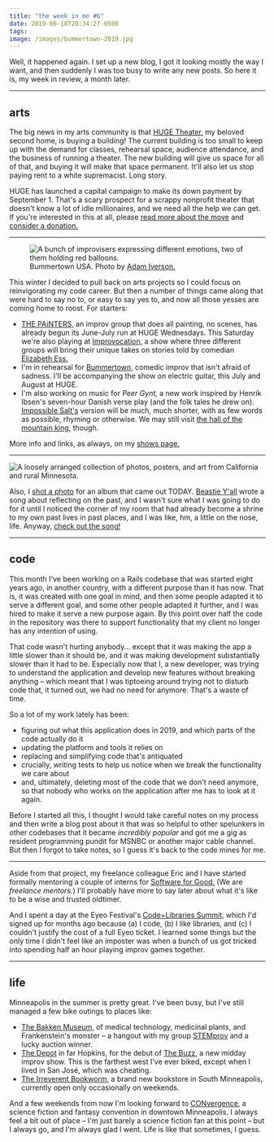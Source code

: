 ```yaml
---
title: "the week in me #6"
date: 2019-06-18T20:34:27-0500
tags:         
image: /images/bummertown-2019.jpg  
---
```


Well, it happened again. I set up a new blog, I got it looking mostly the way
I want, and then
suddenly I was too busy to write any new posts.
So here it is, my week in review, a
month later. 

---

## arts

The big news in my arts community is that [HUGE Theater,][huge] my
beloved second home, is buying a building! The current building is too
small to keep up with the demand for classes, rehearsal space, audience
attendance, and the business of running a theater. The new building
will give us space for all of that, and buying it will make that
space permanent. It'll also let us stop paying rent to a white
supremacist. Long story. 

HUGE has launched a capital campaign to make its down payment by
September 1. That's a scary prospect for a scrappy nonprofit theater
that doesn't know a lot of idle millionaires, and we need all the
help we can get. If you're interested in this at all, please
[read more about the move][hugemove] and [consider a donation.][hugeleap]    

---


<figure>
  <img
    src="/images/bummertown-2019.jpg"
    alt="A bunch of improvisers expressing different emotions, two of them holding red balloons."
  >
  <figcaption>Bummertown USA. Photo by <a href="http://www.adamiversonphotography.com">Adam Iverson.</a></figcaption>
</figure>

This winter I decided to pull back on arts projects so I could focus
on reinvigorating my code career. But then a number of things came
along that were hard to say no to, or easy to say yes to, and now
all those yesses are coming home to roost. For starters:

- [THE PAiNTERS,][painters] an improv group that does all painting,
  no scenes, has already begun its June-July run at HUGE Wednesdays.
  This Saturday we're also playing at [Improvocation,][improvocation]
  a show where three different groups will bring their unique takes
  on stories told by comedian [Elizabeth Ess.][ess] 
- I'm in rehearsal for [Bummertown,][bummertown] comedic improv
  that isn't afraid of sadness. I'll be accompanying
  the show on electric guitar, this July and August at HUGE.       
- I'm also working on music for <cite>Peer Gynt,</cite> a new work
  inspired by Henrik Ibsen's seven-hour Danish verse play (and the
  folk tales he drew on). [Impossible Salt's][impossible salt] version
  will be much,
  much shorter, with as few words as possible, rhyming or otherwise.
  We may still
  visit [the hall of the mountain king,][mountain-king] though.

More info and links, as always, on my [shows page.][shows page] 

---

![A loosely arranged collection of photos, posters, and art from California and rural Minnesota.](../../src/assets/images/wanna-know-beastie-yall.jpg)

Also, I [shot a photo][wanna-know-instagram] for an album that came out TODAY.
[Beastie Y'all][beastie] wrote a song about reflecting on the
past, and I wasn't sure what I was going
to do for it until I noticed the corner of my room that had already
become a shrine to my own past lives in past places, and I was like,
hm, a little on the nose, life. Anyway, [check out the song!][wanna-know]



---

## code
     
This month I've been working on a Rails codebase that was started eight years
ago, in another country, with a different purpose than it has now. That is,
it was created with one goal in mind, and then some people adapted it
to serve a different goal, and some other people adapted it further,
and I was hired to make it serve a new purpose again. By this point
over half the code in the repository was there to support functionality
that my client no longer has any intention of using.

That code wasn't hurting anybody... except that it was making the app
a little slower than it should be, and it was making development
substantially slower than it had to be. Especially now that I, a new
developer, was trying to understand the application and develop new
features without breaking anything – which meant that I was tiptoeing
around trying not to disturb code that, it turned out, we had no need
for anymore. That's a waste of time.  

So a lot of my work lately has been:
- figuring out what this
application does in 2019, and which parts of the code actually
do it
- updating the platform and tools it relies on
- replacing
and simplifying code that's antiquated
- crucially, writing tests
to help us notice when we break the functionality we care about
- and, ultimately,
deleting most of the code that we don't need anymore, so that
nobody who works on the application after me has to look at it
again. 
   
Before I started all this, I thought I would take careful notes on my
process and then write a blog post about it that was so helpful to
other spelunkers in other codebases that it became *incredibly
popular* and got me a gig as resident programming pundit for MSNBC
or another major cable channel. But then I forgot to take notes,
so I guess it's back to the code mines for me.

---

Aside from that project, my freelance colleague Eric and I have started
formally mentoring a couple
of interns for [Software for Good.][sfg] (We are *freelance mentors.*)
I'll probably have more to say
later about what it's like to be a wise and trusted oldtimer. 

And I spent a day at the Eyeo Festival's
[Code+Libraries Summit,][code+libraries] which I'd signed up for months
ago because (a) I code, (b) I like libraries, and (c) I couldn't justify
the cost of a full Eyeo ticket. I learned some things but the only time I
didn't feel like an imposter was when a bunch of us got tricked into
spending half an hour playing improv games together. 

---

## life

Minneapolis in the summer is pretty great. I've been busy, but
I've still managed a few bike outings to places like:

- [The Bakken Museum,][bakken] of medical technology, medicinal plants,
  and Frankenstein's monster – a hangout with my group [STEMprov] and
  a lucky auction winner.   
- [The Depot] in far Hopkins, for the debut of [The Buzz,][The Buzz]
  a new midday improv show. This is the farthest west I've ever biked,
  except when I lived in San José, which was cheating.
- [The Irreverent Bookworm,][the irreverent bookworm] a brand new
  bookstore in South Minneapolis, currently open only occasionally
  on weekends.
 
And a few weekends from now I'm looking forward to
[CONvergence,][convergence] a science fiction and fantasy convention in
downtown Minneapolis. I always feel a bit out of place – I'm just barely
a science fiction fan at this point – but I always go, and I'm always
glad I went. Life is like that sometimes, I guess. 

[sfg]: https://www.softwareforgood.com/
[code+libraries]: http://eyeofestival.com/summit/

[HUGE]: http://www.hugetheater.com/ 
[hugemove]: http://www.hugetheater.com/donate/hugemove/
[hugeleap]: http://www.hugetheater.com/donate/capcam/
[painters]: https://www.facebook.com/ThePaintersImprov    
[ess]: https://www.elizabethess.com/
[improvocation]: https://www.facebook.com/events/2296702307209088/
[bummertown]: https://www.facebook.com/bummertown/
[impossible salt]: https://www.impossiblesalt.org/
[mountain-king]: https://www.youtube.com/watch?v=kLp_Hh6DKWc
[shows page]: https://www.erikostrom.com/arts/shows
[beastie]: https://beastieyall.bandcamp.com
[wanna-know-instagram]: https://www.instagram.com/p/Byx5yWwniD-/
[wanna-know]: https://beastieyall.bandcamp.com/track/wanna-know  

[bakken]: https://thebakken.org
[stemprov]: https://www.facebook.com/STEMprovMN/
[the irreverent bookworm]: https://irrevbooks.com
[The Depot]: http://www.thedepotcoffeehouse.com
[The Buzz]: https://www.facebook.com/TheBuzzImprov/
[convergence]: http://www.convergence-con.org
